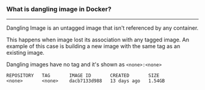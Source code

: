 ### What is dangling image in Docker?
---

Dangling Image is an untagged image that isn't referenced by any container.

This happens when image lost its association with any tagged image. An example of this case is building a new image with the same tag as an existing image.

Dangling images have no tag and it's shown as `<none>:<none>`

```
REPOSITORY   TAG       IMAGE ID       CREATED       SIZE
<none>       <none>    dacb7133d988   13 days ago   1.54GB
```